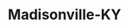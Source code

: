 ---
title: Madisonville-KY
slug: madisonville-ky
f_state:
- cms/state/kentucky.md
f_locations:
- cms/payday-loan/advance-america-1804.md
- cms/payday-loan/bluegrass-check-advance-5326.md
- cms/payday-loan/bluegrass-check-advance-5334.md
- cms/payday-loan/cash-now-check-advance-8118.md
- cms/payday-loan/cash-tyme-8878.md
- cms/payday-loan/cash-today-llc-9060.md
- cms/payday-loan/cashland-9159.md
- cms/payday-loan/cashland-9164.md
- cms/payday-loan/check-into-cash-11955.md
- cms/payday-loan/check-into-cash-kentucky-llc-13208.md
- cms/payday-loan/kentucky-payday-cash-advance-20015.md
- cms/payday-loan/loanstar-check-advance-llc-20504.md
- cms/payday-loan/loanstar-check-advance-llc-20505.md
- cms/payday-loan/money-now-21614.md
- cms/payday-loan/money-now-21615.md
updated-on: '2024-05-30T13:41:28.615Z'
created-on: '2024-05-30T13:41:28.615Z'
published-on: '2024-05-30T13:54:32.469Z'
f_city: Madisonville
layout: '[city].html'
tags: city
---